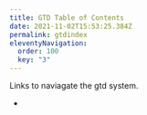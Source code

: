 ```yaml
---
title: GTD Table of Contents
date: 2021-11-02T15:53:25.384Z
permalink: gtdindex
eleventyNavigation:
  order: 100
  key: "3"
---
```

Links to naviagate the gtd system.

*